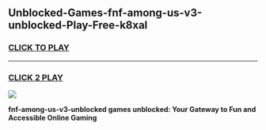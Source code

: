 
## Unblocked-Games-fnf-among-us-v3-unblocked-Play-Free-k8xal
<h3>
<a href="https://premium76.site?title=fnf-among-us-v3-unblocked&ref=12A">CLICK TO PLAY</a></h3>
<hr>

<h3>
<a href="https://premium76.site?title=fnf-among-us-v3-unblocked&ref=12A">CLICK 2 PLAY</a>
  
</h3>

<a href="https://premium76.site?title=fnf-among-us-v3-unblocked&ref=12A"><img src="https://clearcache.store/games.png"></a>


**fnf-among-us-v3-unblocked games unblocked: Your Gateway to Fun and Accessible Online Gaming**

